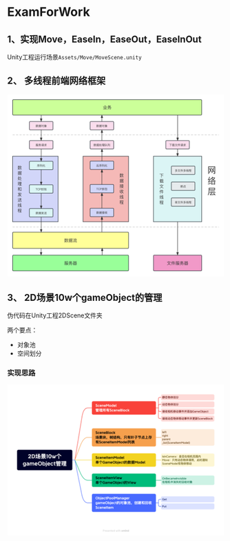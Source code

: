 # ExamForWork

## 1、实现Move，EaseIn，EaseOut，EaseInOut
Unity工程运行场景`Assets/Move/MoveScene.unity`

## 2、 多线程前端网络框架
![](多线程的前端网络框架.png)

## 3、 2D场景10w个gameObject的管理
伪代码在Unity工程2DScene文件夹

两个要点：
* 对象池
* 空间划分
### 实现思路
![](2D场景10w个gameObject管理.png)